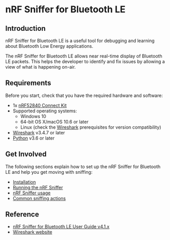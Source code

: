 # nRF Sniffer for Bluetooth LE

## Introduction

nRF Sniffer for Bluetooth LE is a useful tool for debugging and learning about Bluetooth Low Energy applications.

The nRF Sniffer for Bluetooth LE allows near real-time display of Bluetooth LE packets. This helps the developer to identify and fix issues by allowing a view of what is happening on-air.

## Requirements

Before you start, check that you have the required hardware and software:

* 1x [nRF52840 Connect Kit]
* Supported operating systems:
    - Windows 10
    - 64-bit OS X/macOS 10.6 or later
    - Linux (check the [Wireshark] prerequisites for version compatibility)
* [Wireshark] v3.4.7 or later
* [Python] v3.6 or later

## Get Involved

The following sections explain how to set up the nRF Sniffer for Bluetooth LE and help you get moving with sniffing:

- [Installation](./installation.md)
- [Running the nRF Sniffer](./running-sniffer.md)
- [nRF Sniffer usage](./usage.md)
- [Common sniffing actions](./actions.md)


## Reference

* [nRF Sniffer for Bluetooth LE User Guide v4.1.x](https://infocenter.nordicsemi.com/pdf/nRF_Sniffer_BLE_UG_v4.1.x.pdf)
* [Wireshark website](https://www.wireshark.org/)

[nRF52840 Connect Kit]: https://makerdiary.com/products/nrf52840-connectkit
[Wireshark]: https://www.wireshark.org/
[Python]: https://www.python.org/downloads/
